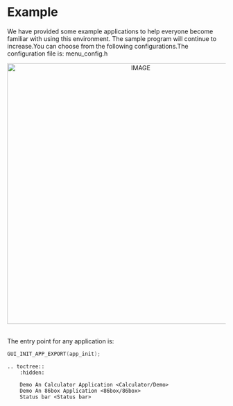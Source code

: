 # **Example**

We have provided some example applications to help everyone become familiar with using this environment. The sample program will continue to increase.You can choose from the following configurations.The configuration file is: menu_config.h

<div style="text-align: center"><img width="600" src="https://foruda.gitee.com/images/1718765392647198639/ac4aa231_13408154.png" alt="IMAGE"></div><br/>

The entry point for any application is:

```c
GUI_INIT_APP_EXPORT(app_init);
```



```eval_rst
.. toctree::
    :hidden:

    Demo An Calculator Application <Calculator/Demo>
    Demo An 86box Application <86box/86box>
    Status bar <Status bar>
```
